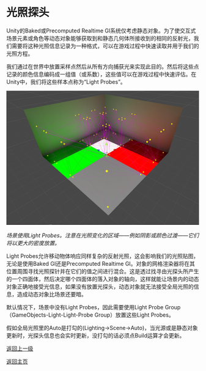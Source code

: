# 光照探头
Unity的Baked或Precomputed Realtime GI系统仅考虑静态对象。为了使交互式场景元素或角色等动态对象能够获取到和静态几何体所接收到的相同的反射光，我们需要将这种光照信息记录为一种格式，可以在游戏过程中快速读取并用于我们的光照方程。

我们通过在世界中放置采样点然后从所有方向捕获光来实现此目的。然后将这些点记录的颜色信息编码成一组值（或系数），这些值可以在游戏过程中快速评估。在Unity中，我们将这些样本点称为“Light Probes”。

![](/Image/Graphics/Introduction/lightprobes_3.png)

*场景使用Light Probes。注意在光照变化的区域——例如阴影或颜色过渡——它们将以更大的密度放置。*

Light Probes允许移动物体响应同样复杂的反射光照，这会影响我们的光照贴图，无论是使用Baked GI还是Precomputed Realtime GI。对象的网格渲染器将在其位置周围寻找光照探针并在它们的值之间进行混合。这是透过找寻由光探头所产生的一个四面体，然后决定哪个四面体的落入对象的轴向，这样就能让场景内的动态对象正确地接受光信息，如果没有放置光探头，动态对象就无法接受全局光照的信息，造成动态对象比场景还要暗。

默认情况下，场景中没有Light Probes，因此需要使用Light Probe Group（GameObjects-Light-Light-Probe Group）放置这些Light Probes。

假如全局光照里的Auto是打勾的(Lighting->Scene->Auto)，当光源或是静态对象更新时，光探头信息也会实时更新，没打勾的话必须点Build运算才会更新。

[返回上一级](/Graphics/Introduction-to-Lighting-and-Rendering.md)

[返回主页](/README.md)
